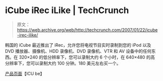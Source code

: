 # iCube iRec iLike | TechCrunch

> 原文：<https://web.archive.org/web/http://techcrunch.com/2007/01/22/icube-irec-ilike/>

韩国的 iCube 最近推出了 iRec，允许您将电视节目实时录制到您的 iPod 以及 DVD 播放器、摄像机、HDD 录像机、DVD 录像机、VTR 和 AV 设备中的任何东西。在 320×240 的低分辨率下，您可以录制大约 6 个小时，在 640×480 的高分辨率下，您可以录制大约 100 分钟。180 美元左右买一个。

[产品页面](https://web.archive.org/web/20150926051553/http://www.icube.co.kr/enghome/home_product/homeproduct_irec.htm)【ICU be】